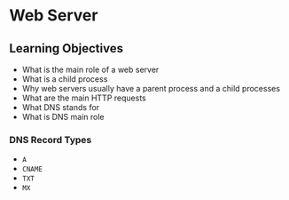 # Web Server

## Learning Objectives
- What is the main role of a web server
- What is a child process
- Why web servers usually have a parent process and a child processes
- What are the main HTTP requests
- What DNS stands for
- What is DNS main role

### DNS Record Types
- `A`
- `CNAME`
- `TXT`
- `MX`

